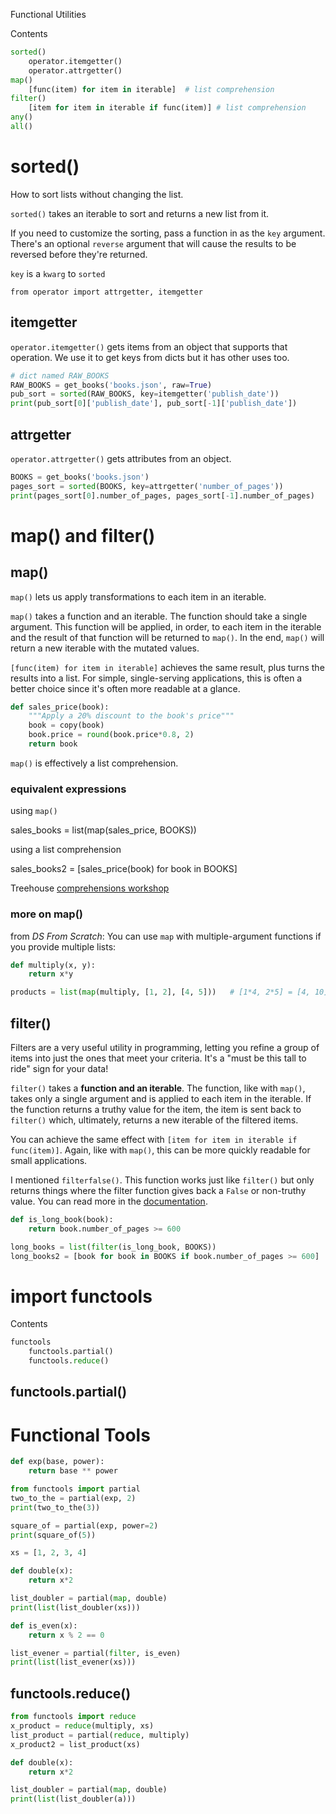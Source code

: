 Functional Utilities

Contents
```Python
sorted()
    operator.itemgetter()
    operator.attrgetter()
map()
    [func(item) for item in iterable]  # list comprehension
filter()
    [item for item in iterable if func(item)] # list comprehension
any()
all()
```

# sorted()

How to sort lists without changing the list.

`sorted()` takes an iterable to sort and returns a new list from it.

If you need to customize the sorting, pass a function in as the `key` argument. There's an optional `reverse` argument that will cause the results to be reversed before they're returned.

`key` is a `kwarg` to `sorted`

`from operator import attrgetter, itemgetter`

## itemgetter
`operator.itemgetter()` gets items from an object that supports that operation. We use it to get keys from dicts but it has other uses too.

```Python
# dict named RAW_BOOKS
RAW_BOOKS = get_books('books.json', raw=True)
pub_sort = sorted(RAW_BOOKS, key=itemgetter('publish_date'))
print(pub_sort[0]['publish_date'], pub_sort[-1]['publish_date'])
```

## attrgetter
`operator.attrgetter()` gets attributes from an object.

```Python
BOOKS = get_books('books.json')
pages_sort = sorted(BOOKS, key=attrgetter('number_of_pages'))
print(pages_sort[0].number_of_pages, pages_sort[-1].number_of_pages)
```

# map() and filter()

## map()
`map()` lets us apply transformations to each item in an iterable.

`map()` takes a function and an iterable. The function should take a single argument. This function will be applied, in order, to each item in the iterable and the result of that function will be returned to `map()`. In the end, `map()` will return a new iterable with the mutated values.

`[func(item) for item in iterable]` achieves the same result, plus turns the results into a list. For simple, single-serving applications, this is often a better choice since it's often more readable at a glance.

```Python
def sales_price(book):
    """Apply a 20% discount to the book's price"""
    book = copy(book)
    book.price = round(book.price*0.8, 2)
    return book
```

`map()` is effectively a list comprehension.

### equivalent expressions
using `map()`

sales_books = list(map(sales_price, BOOKS))

using a list comprehension

sales_books2 = [sales_price(book) for book in BOOKS]

Treehouse [comprehensions workshop](http://teamtreehouse.com/library/python-comprehensions)

### more on map()

from *DS From Scratch*: You can use `map` with multiple-argument functions
if you provide multiple lists:

```Python
def multiply(x, y):
    return x*y

products = list(map(multiply, [1, 2], [4, 5]))   # [1*4, 2*5] = [4, 10]
```

## filter()

Filters are a very useful utility in programming, letting you refine a group of items into just the ones that meet your criteria. It's a "must be this tall to ride" sign for your data!

`filter()` takes a **function and an iterable**. The function, like with `map()`, takes only a single argument and is applied to each item in the iterable. If the function returns a truthy value for the item, the item is sent back to `filter()` which, ultimately, returns a new iterable of the filtered items.

You can achieve the same effect with `[item for item in iterable if func(item)]`. Again, like with `map()`, this can be more quickly readable for small applications.

I mentioned `filterfalse()`. This function works just like `filter()` but only returns things where the filter function gives back a `False` or non-truthy value. You can read more in the [documentation](https://docs.python.org/3/library/itertools.html#itertools.filterfalse).

```Python
def is_long_book(book):
    return book.number_of_pages >= 600

long_books = list(filter(is_long_book, BOOKS))
long_books2 = [book for book in BOOKS if book.number_of_pages >= 600]
```

# import functools

Contents
```Python
functools
    functools.partial()
    functools.reduce()
```

## functools.partial()

# Functional Tools

```Python
def exp(base, power):
    return base ** power

from functools import partial
two_to_the = partial(exp, 2)
print(two_to_the(3))

square_of = partial(exp, power=2)
print(square_of(5))
```


```Python
xs = [1, 2, 3, 4]

def double(x):
    return x*2

list_doubler = partial(map, double)
print(list(list_doubler(xs)))

def is_even(x):
    return x % 2 == 0

list_evener = partial(filter, is_even)
print(list(list_evener(xs)))
```

## functools.reduce()

```Python
from functools import reduce
x_product = reduce(multiply, xs)
list_product = partial(reduce, multiply)
x_product2 = list_product(xs)

def double(x):
    return x*2

list_doubler = partial(map, double)
print(list(list_doubler(a)))
```
